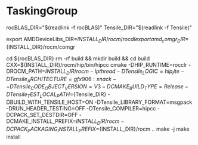 # TaskingGroup


rocBLAS_DIR="$(readlink -f rocBLAS)"
Tensile_DIR="$(readlink -f Tensile)"

export AMDDeviceLibs_DIR=${INSTALL_DIR}/rocm/rocdl
export amd_comgr_DIR=${INSTALL_DIR}/rocm/comgr

cd ${rocBLAS_DIR}
rm -rf build && mkdir build && cd build
CXX=${INSTALL_DIR}/rocm/hip/bin/hipcc cmake -DHIP_RUNTIME=rocclr -DROCM_PATH=${INSTALL_DIR}/rocm -lpthread -DTensile_LOGIC=hip_lite -DTensile_ARCHITECTURE=gfx906:xnack- -DTensile_CODE_OBJECT_VERSION=V3 -DCMAKE_BUILD_TYPE=Release -DTensile_TEST_LOCAL_PATH=${Tensile_DIR} -DBUILD_WITH_TENSILE_HOST=ON -DTensile_LIBRARY_FORMAT=msgpack -DRUN_HEADER_TESTING=OFF -DTensile_COMPILER=hipcc -DCPACK_SET_DESTDIR=OFF -DCMAKE_INSTALL_PREFIX=${INSTALL_DIR}/rocm -DCPACK_PACKAGING_INSTALL_PREFIX=${INSTALL_DIR}/rocm ..
make -j
make install
